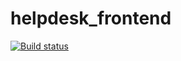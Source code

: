 # helpdesk_frontend

[![Build status](https://ci.appveyor.com/api/projects/status/bvedr386cgo0l6lx?svg=true)](https://ci.appveyor.com/project/Stanislavsus-edu/helpdesk-frontend)

